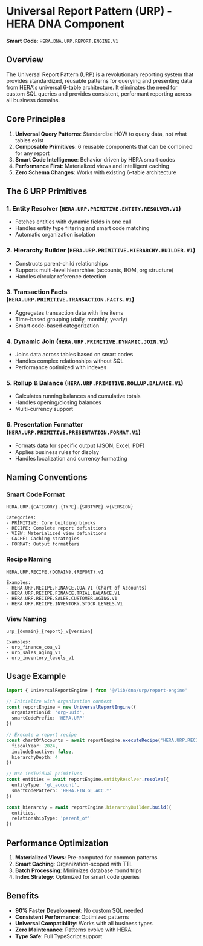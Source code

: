 # Universal Report Pattern (URP) - HERA DNA Component

**Smart Code**: `HERA.DNA.URP.REPORT.ENGINE.V1`

## Overview

The Universal Report Pattern (URP) is a revolutionary reporting system that provides standardized, reusable patterns for querying and presenting data from HERA's universal 6-table architecture. It eliminates the need for custom SQL queries and provides consistent, performant reporting across all business domains.

## Core Principles

1. **Universal Query Patterns**: Standardize HOW to query data, not what tables exist
2. **Composable Primitives**: 6 reusable components that can be combined for any report
3. **Smart Code Intelligence**: Behavior driven by HERA smart codes
4. **Performance First**: Materialized views and intelligent caching
5. **Zero Schema Changes**: Works with existing 6-table architecture

## The 6 URP Primitives

### 1. Entity Resolver (`HERA.URP.PRIMITIVE.ENTITY.RESOLVER.V1`)

- Fetches entities with dynamic fields in one call
- Handles entity type filtering and smart code matching
- Automatic organization isolation

### 2. Hierarchy Builder (`HERA.URP.PRIMITIVE.HIERARCHY.BUILDER.V1`)

- Constructs parent-child relationships
- Supports multi-level hierarchies (accounts, BOM, org structure)
- Handles circular reference detection

### 3. Transaction Facts (`HERA.URP.PRIMITIVE.TRANSACTION.FACTS.V1`)

- Aggregates transaction data with line items
- Time-based grouping (daily, monthly, yearly)
- Smart code-based categorization

### 4. Dynamic Join (`HERA.URP.PRIMITIVE.DYNAMIC.JOIN.V1`)

- Joins data across tables based on smart codes
- Handles complex relationships without SQL
- Performance optimized with indexes

### 5. Rollup & Balance (`HERA.URP.PRIMITIVE.ROLLUP.BALANCE.V1`)

- Calculates running balances and cumulative totals
- Handles opening/closing balances
- Multi-currency support

### 6. Presentation Formatter (`HERA.URP.PRIMITIVE.PRESENTATION.FORMAT.V1`)

- Formats data for specific output (JSON, Excel, PDF)
- Applies business rules for display
- Handles localization and currency formatting

## Naming Conventions

### Smart Code Format

```
HERA.URP.{CATEGORY}.{TYPE}.{SUBTYPE}.v{VERSION}

Categories:
- PRIMITIVE: Core building blocks
- RECIPE: Complete report definitions
- VIEW: Materialized view definitions
- CACHE: Caching strategies
- FORMAT: Output formatters
```

### Recipe Naming

```
HERA.URP.RECIPE.{DOMAIN}.{REPORT}.v1

Examples:
- HERA.URP.RECIPE.FINANCE.COA.V1 (Chart of Accounts)
- HERA.URP.RECIPE.FINANCE.TRIAL.BALANCE.V1
- HERA.URP.RECIPE.SALES.CUSTOMER.AGING.V1
- HERA.URP.RECIPE.INVENTORY.STOCK.LEVELS.V1
```

### View Naming

```
urp_{domain}_{report}_v{version}

Examples:
- urp_finance_coa_v1
- urp_sales_aging_v1
- urp_inventory_levels_v1
```

## Usage Example

```typescript
import { UniversalReportEngine } from '@/lib/dna/urp/report-engine'

// Initialize with organization context
const reportEngine = new UniversalReportEngine({
  organizationId: 'org-uuid',
  smartCodePrefix: 'HERA.URP'
})

// Execute a report recipe
const chartOfAccounts = await reportEngine.executeRecipe('HERA.URP.RECIPE.FINANCE.COA.V1', {
  fiscalYear: 2024,
  includeInactive: false,
  hierarchyDepth: 4
})

// Use individual primitives
const entities = await reportEngine.entityResolver.resolve({
  entityType: 'gl_account',
  smartCodePattern: 'HERA.FIN.GL.ACC.*'
})

const hierarchy = await reportEngine.hierarchyBuilder.build({
  entities,
  relationshipType: 'parent_of'
})
```

## Performance Optimization

1. **Materialized Views**: Pre-computed for common patterns
2. **Smart Caching**: Organization-scoped with TTL
3. **Batch Processing**: Minimizes database round trips
4. **Index Strategy**: Optimized for smart code queries

## Benefits

- **90% Faster Development**: No custom SQL needed
- **Consistent Performance**: Optimized patterns
- **Universal Compatibility**: Works with all business types
- **Zero Maintenance**: Patterns evolve with HERA
- **Type Safe**: Full TypeScript support
